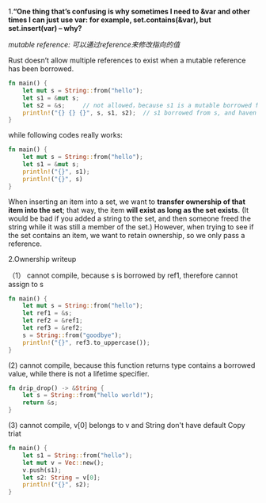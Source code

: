 1.**“One thing that’s confusing is why sometimes I need to &var and other  times I can just use var: for example, set.contains(&var), but  set.insert(var) – why?**

*mutable reference: 可以通过reference来修改指向的值*

Rust doesn’t allow multiple references to exist when a mutable reference has been borrowed.

```Rust
fn main() {
    let mut s = String::from("hello");
    let s1 = &mut s;
    let s2 = &s;     // not allowed，because s1 is a mutable borrowed from s.
    println!("{} {} {}", s, s1, s2);  // s1 borrowed from s, and haven't return to s, so s is not usable.
}
```

while following codes really works:

```rust
fn main() {
    let mut s = String::from("hello");
    let s1 = &mut s;
    println!("{}", s1);
    println!("{}", s)
}
```

When inserting an item into a set, we want to **transfer ownership of that item into the set**; that way, the item **will exist as long as the set exists**. (It would be bad if you added a string to the set, and then someone freed the string while it was still a member of the set.) However, when trying to see if the set contains an item, we want to retain ownership, so we only pass a reference.

2.Ownership writeup

（1） cannot compile, because s is borrowed by ref1, therefore cannot assign to s

```rust
fn main() {
    let mut s = String::from("hello");
    let ref1 = &s;
    let ref2 = &ref1;
    let ref3 = &ref2;
    s = String::from("goodbye");
    println!("{}", ref3.to_uppercase());
}
```

(2) cannot compile, because this function returns type contains a borrowed value, while there is not a lifetime specifier.

```rust
fn drip_drop() -> &String {
    let s = String::from("hello world!");
    return &s;
}
```

(3) cannot compile, v[0]  belongs to v and String don't have default Copy triat

```rust
fn main() {
    let s1 = String::from("hello");
    let mut v = Vec::new();
    v.push(s1);
    let s2: String = v[0];
    println!("{}", s2);
}
```

